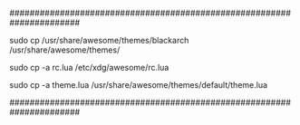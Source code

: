 ######################################################################

sudo cp /usr/share/awesome/themes/blackarch /usr/share/awesome/themes/

sudo cp -a rc.lua /etc/xdg/awesome/rc.lua

sudo cp -a theme.lua /usr/share/awesome/themes/default/theme.lua

######################################################################
